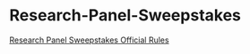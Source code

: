 # Research-Panel-Sweepstakes

[Research Panel Sweepstakes Official Rules](https://github.com/github/Research-Panel-Sweepstakes/blob/1128c66f3bb6be5865a34eda3886ad128562712d/GitHub%20Universe%20Customer%20Research%20Sweepstakes%20Official%20Rules.docx.pdf)

